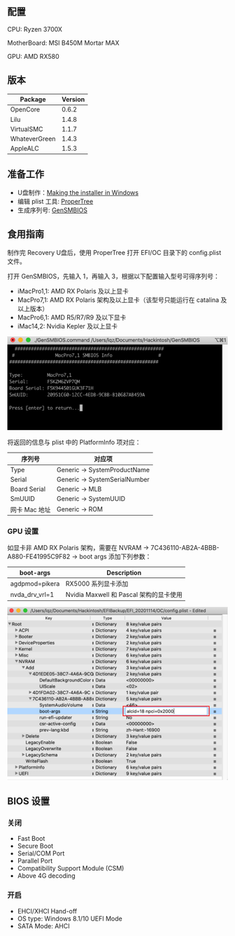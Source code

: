 ## 配置

CPU: Ryzen 3700X

MotherBoard: MSI B450M Mortar MAX

GPU: AMD RX580

## 版本

| Package       | Version |
| ------------- | ------- |
| OpenCore      | 0.6.2   |
| Lilu          | 1.4.8   |
| VirtualSMC    | 1.1.7   |
| WhateverGreen | 1.4.3   |
| AppleALC      | 1.5.3   |

## 准备工作

- U盘制作：[Making the installer in Windows](https://dortania.github.io/OpenCore-Install-Guide/installer-guide/winblows-install.html#downloading-macos-modern)
- 编辑 plist 工具: [ProperTree](https://github.com/corpnewt/ProperTree)
- 生成序列号: [GenSMBIOS](https://github.com/corpnewt/GenSMBIOS)

## 食用指南

制作完 Recovery U盘后，使用 ProperTree 打开 EFI/OC 目录下的 config.plist 文件。

打开 GenSMBIOS，先输入 1，再输入 3，根据以下配置输入型号可得序列号：

- iMacPro1,1: AMD RX Polaris 及以上显卡
- MacPro7,1: AMD RX Polaris 架构及以上显卡（该型号只能运行在 catalina 及以上版本）
- MacPro6,1: AMD R5/R7/R9 及以下显卡
- iMac14,2: Nvidia Kepler 及以上显卡

![](https://raw.githubusercontent.com/SpaceEggs/B450M-Mortar-Max-Hackintosh/master/pic/GenSMBIOS.png)

将返回的信息与 plist 中的 PlatformInfo 项对应：

| 序列号        | 对应项                        |
| ------------- | ----------------------------- |
| Type          | Generic -> SystemProductName |
| Serial        | Generic -> SystemSerialNumber |
| Board Serial  | Generic -> MLB                |
| SmUUID        | Generic -> SystemUUID         |
| 网卡 Mac 地址 | Generic -> ROM                |

### GPU 设置

如显卡非 AMD RX Polaris 架构，需要在 NVRAM -> 7C436110-AB2A-4BBB-A880-FE41995C9F82 -> boot args 添加下列参数：

| boot-args      | Description                             |
| -------------- | --------------------------------------- |
| agdpmod=pikera | RX5000 系列显卡添加                     |
| nvda_drv_vrl=1 | Nvidia Maxwell 和 Pascal 架构的显卡使用 |

![](https://raw.githubusercontent.com/SpaceEggs/B450M-Mortar-Max-Hackintosh/master/pic/AddBootArgs.png)

## BIOS 设置

### 关闭

- Fast Boot
- Secure Boot
- Serial/COM Port
- Parallel Port
- Compatibility Support Module (CSM)
- Above 4G decoding

### 开启

- EHCI/XHCI Hand-off
- OS type: Windows 8.1/10 UEFI Mode
- SATA Mode: AHCI